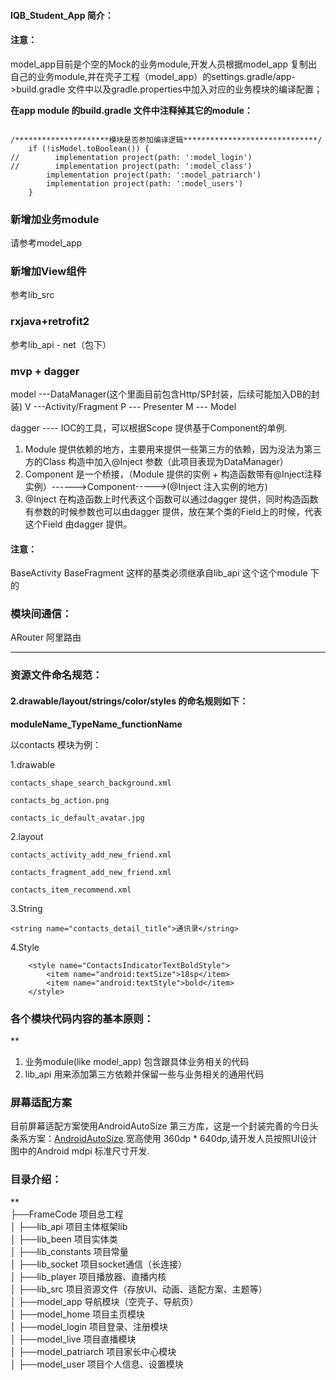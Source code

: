 #### **IQB_Student_App 简介：**

#### **注意：**
model_app目前是个空的Mock的业务module,开发人员根据model_app 复制出自己的业务module,并在壳子工程（model_app）的settings.gradle/app->build.gradle 文件中以及gradle.properties中加入对应的业务模块的编译配置；


**在app module 的build.gradle 文件中注释掉其它的module：**
```

/*********************模块是否参加编译逻辑******************************/
    if (!isModel.toBoolean()) {
//        implementation project(path: ':model_login')
//        implementation project(path: ':model_class')
        implementation project(path: ':model_patriarch')
        implementation project(path: ':model_users')
    }

```


### 新增加业务module
请参考model_app 

### 新增加View组件
参考lib_src

### rxjava+retrofit2
参考lib_api - net（包下）

### mvp + dagger
model ---DataManager(这个里面目前包含Http/SP封装，后续可能加入DB的封装)
V ---Activity/Fragment
P --- Presenter
M --- Model

dagger ---- IOC的工具，可以根据Scope 提供基于Component的单例.
1. Module 提供依赖的地方，主要用来提供一些第三方的依赖，因为没法为第三方的Class 构造中加入@Inject 参数（此项目表现为DataManager）
2. Component 是一个桥接，（Module 提供的实例 + 构造函数带有@Inject注释实例）------>Component----->(@Inject 注入实例的地方)
4. @Inject 在构造函数上时代表这个函数可以通过dagger 提供，同时构造函数有参数的时候参数也可以由dagger 提供，放在某个类的Field上的时候，代表这个Field 由dagger 提供。


#### 注意：
BaseActivity BaseFragment 这样的基类必须继承自lib_api 这个这个module 下的

### 模块间通信：
ARouter 阿里路由
************************************************************


### 资源文件命名规范：


#### 2.drawable/layout/strings/color/styles 的命名规则如下：

  **moduleName_TypeName_functionName**

  以contacts 模块为例：

  1.drawable

  ~~~
  contacts_shape_search_background.xml

  contacts_bg_action.png

  contacts_ic_default_avatar.jpg
  ~~~

  2.layout
  ~~~
  contacts_activity_add_new_friend.xml

  contacts_fragment_add_new_friend.xml

  contacts_item_recommend.xml
  ~~~

  3.String
  ~~~
 <string name="contacts_detail_title">通讯录</string>
  ~~~

  4.Style
  ~~~
      <style name="ContactsIndicatorTextBoldStyle">
          <item name="android:textSize">18sp</item>
          <item name="android:textStyle">bold</item>
      </style>
  ~~~



### 各个模块代码内容的基本原则：
**
1. 业务module(like model_app) 包含跟具体业务相关的代码
2. lib_api 用来添加第三方依赖并保留一些与业务相关的通用代码


### 屏幕适配方案
目前屏幕适配方案使用AndroidAutoSize 第三方库，这是一个封装完善的今日头条系方案：[AndroidAutoSize](https://github.com/JessYanCoding/AndroidAutoSize).宽高使用 360dp * 640dp,请开发人员按照UI设计图中的Android mdpi 标准尺寸开发.

### 目录介绍：
**  
├──FrameCode                                    项目总工程  
│   ├──lib_api                                 项目主体框架lib  
│   ├──lib_been                                项目实体类  
│   ├──lib_constants                           项目常量  
│   ├──lib_socket                              项目socket通信（长连接）  
│   ├──lib_player                              项目播放器、直播内核  
│   ├──lib_src                                 项目资源文件（存放UI、动画、适配方案、主题等）  
│   ├──model_app                               导航模块（空壳子、导航页）  
│   ├──model_home                              项目主页模块   
│   ├──model_login                             项目登录、注册模块   
│   ├──model_live                              项目直播模块  
│   ├──model_patriarch                         项目家长中心模块  
│   ├──model_user                              项目个人信息、设置模块

     
